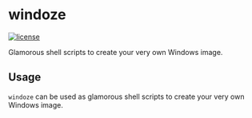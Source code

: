 # windoze

[![license](https://custom-icon-badges.demolab.com/github/license/brycked/windoze?logo=law)](LICENSE.md)

Glamorous shell scripts to create your very own Windows image.

## Usage

`windoze` can be used as glamorous shell scripts to create your very own Windows image.
